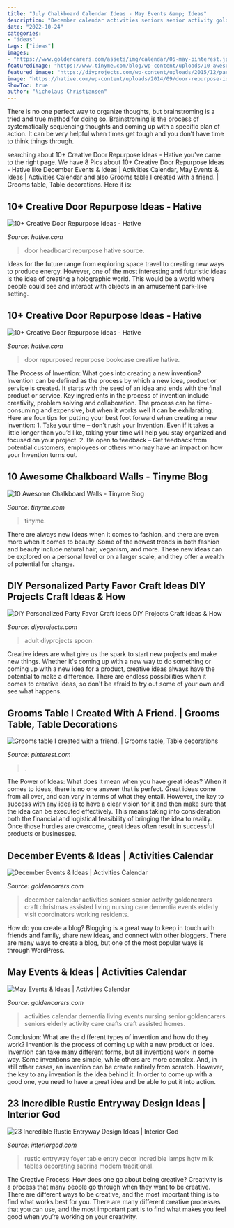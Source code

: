 ```yaml
---
title: "July Chalkboard Calendar Ideas - May Events &amp; Ideas"
description: "December calendar activities seniors senior activity goldencarers craft christmas assisted living nursing care dementia events elderly visit coordinators working residents"
date: "2022-10-24"
categories:
- "ideas"
tags: ["ideas"]
images:
- "https://www.goldencarers.com/assets/img/calendar/05-may-pinterest.jpg"
featuredImage: "https://www.tinyme.com/blog/wp-content/uploads/10-awesome-chalkboard-walls/10-Awesome-Chalkboard-Walls-4.jpg"
featured_image: "https://diyprojects.com/wp-content/uploads/2015/12/partfavors07.jpg"
image: "https://hative.com/wp-content/uploads/2014/09/door-repurpose-ideas/1-repurposed-bookcase.jpg"
ShowToc: true
author: "Nicholaus Christiansen"
---
```



There is no one perfect way to organize thoughts, but brainstroming is a tried and true method for doing so. Brainstroming is the process of systematically sequencing thoughts and coming up with a specific plan of action. It can be very helpful when times get tough and you don’t have time to think things through.

	

		
searching about 10+ Creative Door Repurpose Ideas - Hative you've came to the right page. We have 8 Pics about 10+ Creative Door Repurpose Ideas - Hative like December Events &amp; Ideas | Activities Calendar, May Events &amp; Ideas | Activities Calendar and also Grooms table I created with a friend. | Grooms table, Table decorations. Here it is:
		
    
## 10+ Creative Door Repurpose Ideas - Hative

<img loading=lazy src="https://hative.com/wp-content/uploads/2014/09/door-repurpose-ideas/2-vintage-headboard.jpg" onerror="this.onerror=null;this.src='https://tse2.mm.bing.net/th?id=OIP.h5YYLsm4N6vpA2SobDuAwQHaJ4&amp;pid=15.1';" alt="10+ Creative Door Repurpose Ideas - Hative">

_Source: hative.com_

>door headboard repurpose hative source. 

	

Ideas for the future range from exploring space travel to creating new ways to produce energy. However, one of the most interesting and futuristic ideas is the idea of creating a holographic world. This would be a world where people could see and interact with objects in an amusement park-like setting.

    
## 10+ Creative Door Repurpose Ideas - Hative

<img loading=lazy src="https://hative.com/wp-content/uploads/2014/09/door-repurpose-ideas/1-repurposed-bookcase.jpg" onerror="this.onerror=null;this.src='https://tse4.mm.bing.net/th?id=OIP.R8P_-v9kvnpED9XB35TYbAHaLH&amp;pid=15.1';" alt="10+ Creative Door Repurpose Ideas - Hative">

_Source: hative.com_

>door repurposed repurpose bookcase creative hative. 

	

The Process of Invention: What goes into creating a new invention?
Invention can be defined as the process by which a new idea, product or service is created. It starts with the seed of an idea and ends with the final product or service. Key ingredients in the process of invention include creativity, problem solving and collaboration. The process can be time-consuming and expensive, but when it works well it can be exhilarating. Here are four tips for putting your best foot forward when creating a new invention: 1. Take your time – don’t rush your Invention. Even if it takes a little longer than you’d like, taking your time will help you stay organized and focused on your project. 2. Be open to feedback – Get feedback from potential customers, employees or others who may have an impact on how your Invention turns out. 
    
## 10 Awesome Chalkboard Walls - Tinyme Blog

<img loading=lazy src="https://www.tinyme.com/blog/wp-content/uploads/10-awesome-chalkboard-walls/10-Awesome-Chalkboard-Walls-4.jpg" onerror="this.onerror=null;this.src='https://tse2.mm.bing.net/th?id=OIP.dcbg-vzeQdVpoCHLn9acgAHaJ3&amp;pid=15.1';" alt="10 Awesome Chalkboard Walls - Tinyme Blog">

_Source: tinyme.com_

>tinyme. 

	

There are always new ideas when it comes to fashion, and there are even more when it comes to beauty. Some of the newest trends in both fashion and beauty include natural hair, veganism, and more. These new ideas can be explored on a personal level or on a larger scale, and they offer a wealth of potential for change.

    
## DIY Personalized Party Favor Craft Ideas DIY Projects Craft Ideas &amp; How

<img loading=lazy src="https://diyprojects.com/wp-content/uploads/2015/12/partfavors07.jpg" onerror="this.onerror=null;this.src='https://tse4.mm.bing.net/th?id=OIP.WtrdPkr2T3-BXN7TD8KPOwHaLC&amp;pid=15.1';" alt="DIY Personalized Party Favor Craft Ideas DIY Projects Craft Ideas &amp; How">

_Source: diyprojects.com_

>adult diyprojects spoon. 

	

Creative ideas are what give us the spark to start new projects and make new things. Whether it's coming up with a new way to do something or coming up with a new idea for a product, creative ideas always have the potential to make a difference. There are endless possibilities when it comes to creative ideas, so don't be afraid to try out some of your own and see what happens.

    
## Grooms Table I Created With A Friend. | Grooms Table, Table Decorations

<img loading=lazy src="https://i.pinimg.com/736x/51/c8/33/51c833f9513f4533492b98fa83175da4.jpg" onerror="this.onerror=null;this.src='https://tse4.mm.bing.net/th?id=OIP.HRyLo6ms8Ww_WuaaRB-krAHaMB&amp;pid=15.1';" alt="Grooms table I created with a friend. | Grooms table, Table decorations">

_Source: pinterest.com_

>. 

	

The Power of Ideas: What does it mean when you have great ideas?
When it comes to ideas, there is no one answer that is perfect. Great ideas come from all over, and can vary in terms of what they entail. However, the key to success with any idea is to have a clear vision for it and then make sure that the idea can be executed effectively. This means taking into consideration both the financial and logistical feasibility of bringing the idea to reality. Once those hurdles are overcome, great ideas often result in successful products or businesses.

    
## December Events &amp; Ideas | Activities Calendar

<img loading=lazy src="http://www.goldencarers.com/assets/img/calendar/12-december-pinterest.jpg" onerror="this.onerror=null;this.src='https://tse4.mm.bing.net/th?id=OIP.8xO4TywZTM_MfOcrDKGxqQHaMP&amp;pid=15.1';" alt="December Events &amp; Ideas | Activities Calendar">

_Source: goldencarers.com_

>december calendar activities seniors senior activity goldencarers craft christmas assisted living nursing care dementia events elderly visit coordinators working residents. 

	

How do you create a blog?
Blogging is a great way to keep in touch with friends and family, share new ideas, and connect with other bloggers. There are many ways to create a blog, but one of the most popular ways is through WordPress.

    
## May Events &amp; Ideas | Activities Calendar

<img loading=lazy src="https://www.goldencarers.com/assets/img/calendar/05-may-pinterest.jpg" onerror="this.onerror=null;this.src='https://tse3.mm.bing.net/th?id=OIP.QLRDOUHVHEYeE8oXqDh6fgHaMP&amp;pid=15.1';" alt="May Events &amp; Ideas | Activities Calendar">

_Source: goldencarers.com_

>activities calendar dementia living events nursing senior goldencarers seniors elderly activity care crafts craft assisted homes. 

	

Conclusion: What are the different types of invention and how do they work?
Invention is the process of coming up with a new product or idea. Invention can take many different forms, but all inventions work in some way. Some inventions are simple, while others are more complex. And, in still other cases, an invention can be create entirely from scratch. However, the key to any invention is the idea behind it. In order to come up with a good one, you need to have a great idea and be able to put it into action.

    
## 23 Incredible Rustic Entryway Design Ideas | Interior God

<img loading=lazy src="http://interiorgod.com/wp-content/uploads/2016/04/Rustic-Entryway-Table-Design-Ideas.jpg" onerror="this.onerror=null;this.src='https://tse3.mm.bing.net/th?id=OIP.DeGDNK0Pfvhwm6lCqxH2tQHaJ4&amp;pid=15.1';" alt="23 Incredible Rustic Entryway Design Ideas | Interior God">

_Source: interiorgod.com_

>rustic entryway foyer table entry decor incredible lamps hgtv milk tables decorating sabrina modern traditional. 

	

The Creative Process: How does one go about being creative?
Creativity is a process that many people go through when they want to be creative. There are different ways to be creative, and the most important thing is to find what works best for you. There are many different creative processes that you can use, and the most important part is to find what makes you feel good when you’re working on your creativity.

